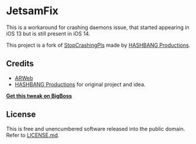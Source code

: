 # JetsamFix
This is a workaround for crashing daemons issue, that started appearing in iOS 13 but is still present in iOS 14.

This project is a fork of [StopCrashingPls](https://github.com/hbang/StopCrashingPls) made by [HASHBANG Productions](https://github.com/hbang). 

## Credits
* [ARWeb](https://arweb.se)
* [HASHBANG Productions](https://github.com/hbang) for original project and idea.

[**Get this tweak on BigBoss**](https://urlhere.com)

## License
This is free and unencumbered software released into the public domain. Refer to [LICENSE.md](LICENSE.md).
